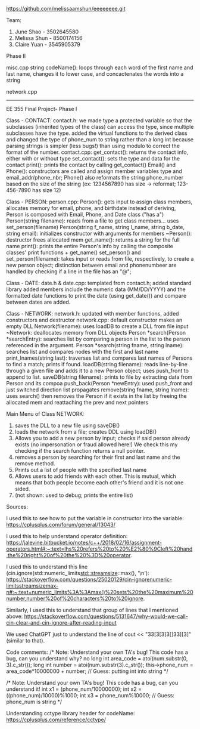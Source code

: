 https://github.com/melissaamshun/eeeeeeee.git

Team: 
  1. June Shao - 3502645580
  2. Melissa Shun - 8500174156
  3. Claire Yuan - 3545905379

Phase II

misc.cpp
  string codeName(): loops through each word of the first name and last name, changes it to lower case, and concactenates the words into a string

network.cpp
  

-------------------------------------------------------------------

EE 355 Final Project- Phase I

Class - CONTACT:
  contact.h:
    we made type a protected variable so that the subclasses (inherited types of the class) can access the type, since multiple subclasses have the type.
   added the virtual functions to the derived class and changed the type of phone_num to string rather than a long int because parsing strings is simpler (less bugs!) than using modulo to correct the format of the number.
  contact.cpp:
    get_contact(): returns the contact info, either with or without type
    set_contact(): sets the type and data for the contact
    print(): prints the contact by calling get_contact()
    Email() and Phone(): constructors are called and assign member variables type and email_addr/phone_nbr; Phone() also reformats the string phone_number based on the size of the string (ex: 1234567890 has size -> reformat; 123-456-7890 has size 12)
   
Class - PERSON:
  person.cpp:
    Person(): gets input to assign class members, allocates memory for email, phone, and birthdate
      instead of deriving, Person is composed with Email, Phone, and Date class ("has a")
    Person(string filename): reads from a file to get class members... uses set_person(filename)
    Person(string f_name, string l_name, string b_date, string email): initializes constructor with arguments for members
    ~Person(): destructor frees allocated mem
    get_name(): returns a string for the full name
    print(): prints the entire Person's info by calling the composite classes' print functions + get_name()
    set_person() and set_person(filename): takes input or reads from file, respectively, to create a new person object; distinction between email and phonenumbeer are handled by checking if a line in the file has an "@";    
  
  Class - DATE:
    date.h & date.cpp: templated from contact.h; added <string> standard library
      added members include the numeric data (MM/DD/YYYY) and the formatted date
      functions to print the date (using get_date()) and compare between dates are added.

Class - NETWORK:
  network.h: updated with member functions, added constructors and destructor
  network.cpp:
    default constructor makes an empty DLL
    Network(filename): uses loadDB to create a DLL from file input
    ~Network: deallocates memory from DLL objects
    Person *search(Person *searchEntry): searches list by comparing a person in the list to the person referenced in the argument.
    Person *search(string fname, string lname): searches list and compares nodes with the first and last name
    print_lnames(string last): traverses list and compares last names of Persons to find a match; prints if found.
    loadDB(string filename): reads line-by-line through a given file and adds it to a new Person object; uses push_front to append to list.
    saveDB(string filename): prints to file by extracting data from Person and its compoa
    push_back(Person *newEntry): used push_front and just switched direction list propagates
    remove(string fname, string lname): uses search() then removes the Person if it exists in the list by freeing the allocated mem and reattaching the prev and next pointers      
  
Main Menu of Class NETWORK:
  1. saves the DLL to a new file using saveDB()
  2. loads the network from a file; creates DDL using loadDB()
  3. Allows you to add a new person by input; checks if said person already exists (no impersonation or fraud allowed here!) We check this my checking if the search function returns a null pointer.
  4. removes a person by searching for their first and last name and the remove method. 
  5. Prints out a list of people with the specified last name
  6. Allows users to add friends with each other. This is mutual, which means that both people become each other's friend and it is not one sided.
  7.  (not shown: used to debug; prints the entire list)

Sources:

I used this to see how to put the variable in constructor into the variable:
https://cplusplus.com/forum/general/13043/

I used this to help understand operator definition:
https://jalevine.bitbucket.io/notes/c++/2018/02/16/assignment-operators.html#:~:text=lhs%20refers%20to%20%E2%80%9Cleft%20hand,the%20right%20of%20the%20%3D%20operator.

I used this to understand this line (cin.ignore(std::numeric_limits<std::streamsize>::max(), '\n'):
https://stackoverflow.com/questions/25020129/cin-ignorenumeric-limitsstreamsizemax-n#:~:text=numeric_limits%3A%3Amax()%20sets%20the%20maximum%20number,number%20of%20characters%20to%20ignore.

Similarly, I used this to understand that group of lines that I mentioned above:
https://stackoverflow.com/questions/5131647/why-would-we-call-cin-clear-and-cin-ignore-after-reading-input

We used ChatGPT just to understand the line of cout << "33[3[3]3[]33][3]" (similar to that).

Code comments:
  /* Note: Understand your own TA's bug!
  This code has a bug, can you understand why? no
  long int area_code = atoi(num.substr(0, 3).c_str());
  long int  number = atoi(num.substr(3).c_str());
  this->phone_num = area_code*10000000 + number;
  // Guess: putting int into string
  */

  /* Note: Understand your own TA's bug!
  This code has a bug, can you understand it!
  int x1 = (phone_num/10000000);
      int x2 = ((phone_num)/10000)%1000;
      int x3 = phone_num%10000;
    // Guess: phone_num is string
  */

  Understanding cctype library header for codeName: https://cplusplus.com/reference/cctype/
